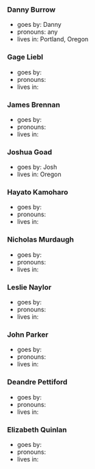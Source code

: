 ### Danny Burrow
* goes by: Danny
* pronouns: any
* lives in: Portland, Oregon

### Gage Liebl
* goes by: 
* pronouns: 
* lives in: 

### James Brennan
* goes by: 
* pronouns: 
* lives in: 

### Joshua Goad
* goes by: Josh
* lives in: Oregon

### Hayato Kamoharo
* goes by: 
* pronouns: 
* lives in: 

### Nicholas Murdaugh
* goes by: 
* pronouns: 
* lives in: 

### Leslie Naylor
* goes by: 
* pronouns: 
* lives in: 

### John Parker
* goes by: 
* pronouns: 
* lives in: 

### Deandre Pettiford
* goes by: 
* pronouns: 
* lives in: 

### Elizabeth Quinlan
* goes by: 
* pronouns: 
* lives in: 
